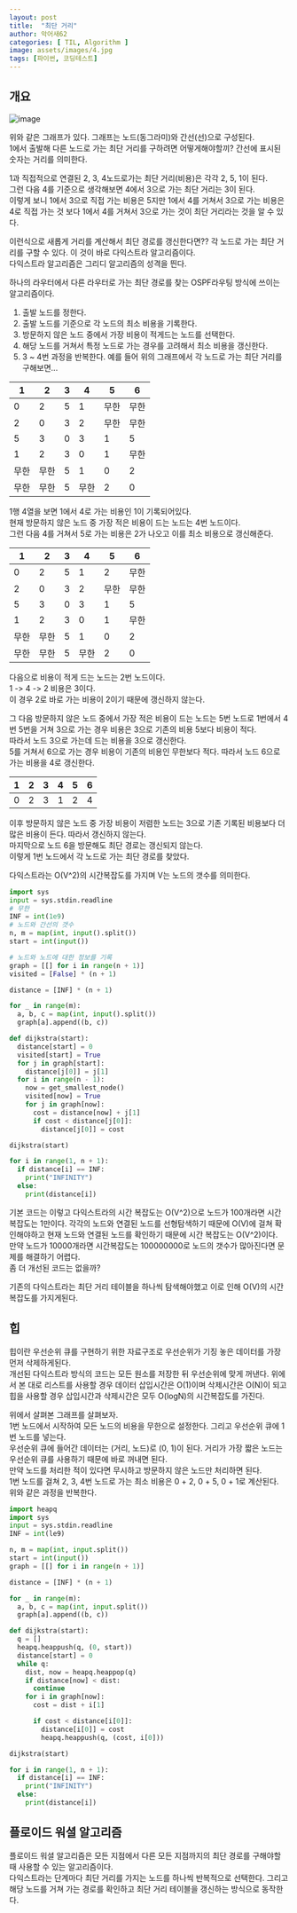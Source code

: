 ```yaml
---
layout: post
title:  "최단 거리"
author: 악어새62
categories: [ TIL, Algorithm ]
image: assets/images/4.jpg
tags: [파이썬, 코딩테스트]
---
```

## 개요

![image](https://github.com/user-attachments/assets/149b9381-0527-4647-93ed-1ac4840abd4e)

위와 같은 그래프가 있다. 그래프는 노드(동그라미)와 간선(선)으로 구성된다.  
1에서 출발해 다른 노드로 가는 최단 거리를 구하려면 어떻게해야할끼? 간선에 표시된 숫자는 거리를 의미한다.

1과 직접적으로 연결된 2, 3, 4노드로가는 최단 거리(비용)은 각각 2, 5, 1이 된다.  
그런 다음 4를 기준으로 생각해보면 4에서 3으로 가는 최단 거리는 3이 된다.  
이렇게 보니 1에서 3으로 직접 가는 비용은 5지만 1에서 4를 거쳐서 3으로 가는 비용은 4로 직접 가는 것 보다 1에서 4를 거쳐서 3으로 가는 것이 최단 거리라는 것을 알 수 있다.

이런식으로 새롭게 거리를 계산해서 최단 경로를 갱신한다면??
각 노드로 가는 최단 거리를 구할 수 있다. 이 것이 바로 다익스트라 알고리즘이다.  
다익스트라 알고리즘은 그리디 알고리즘의 성격을 띈다.  

하나의 라우터에서 다른 라우터로 가는 최단 경로를 찾는 OSPF라우팅 방식에 쓰이는 알고리즘이다.

1. 출발 노드를 정한다.
2. 출발 노드를 기준으로 각 노드의 최소 비용을 기록한다.
3. 방문하지 않은 노드 중에서 가장 비용이 적게드는 노드를 선택한다.
4. 해당 노드를 거쳐서 특정 노드로 가는 경우를 고려해서 최소 비용을 갱신한다.
5. 3 ~ 4번 과정을 반복한다.
예를 들어 위의 그래프에서 각 노드로 가는 최단 거리를 구해보면...

| 1  | 2  | 3 | 4  | 5 | 6 |
|----|----|---|----|----|----|
| 0  | 2  | 5 | 1  | 무한 | 무한 |
| 2  | 0  | 3 | 2  | 무한 | 무한 |
| 5  | 3  | 0 | 3  | 1  | 5  |
| 1  | 2  | 3 | 0  | 1  | 무한 |
| 무한 | 무한 | 5 | 1  | 0  | 2  |
| 무한 | 무한 | 5 | 무한 | 2  | 0  |

1행 4열을 보면 1에서 4로 가는 비용인 1이 기록되어있다.  
현재 방문하지 않은 노드 중 가장 적은 비용이 드는 노드는 4번 노드이다.  
그런 다음 4를 거쳐서 5로 가는 비용은 2가 나오고 이를 최소 비용으로 갱신해준다.  

| 1  | 2  | 3 | 4  | 5 | 6 |
|----|----|---|----|----|----|
| 0  | 2  | 5 | 1  | 2 | 무한 |
| 2  | 0  | 3 | 2  | 무한 | 무한 |
| 5  | 3  | 0 | 3  | 1  | 5  |
| 1  | 2  | 3 | 0  | 1  | 무한 |
| 무한 | 무한 | 5 | 1  | 0  | 2  |
| 무한 | 무한 | 5 | 무한 | 2  | 0  |

다음으로 비용이 적게 드는 노드는 2번 노드이다.  
1 -> 4 -> 2 비용은 3이다.  
이 경우 2로 바로 가는 비용이 2이기 때문에 갱신하지 않는다.

그 다음 방문하지 않은 노드 중에서 가장 적은 비용이 드는 노드는 5번 노드로 1번에서 4번 5번을 거쳐 3으로 가는 경우 비용은 3으로 기존의 비용 5보다 비용이 적다.  
따라서 노드 3으로 가는데 드는 비용을 3으로 갱신한다.  
5를 거쳐서 6으로 가는 경우 비용이 기존의 비용인 무한보다 적다. 따라서 노드 6으로 가는 비용을 4로 갱신한다.

| 1  | 2  | 3 | 4  | 5 | 6 |
|----|----|---|----|----|----|
| 0  | 2  | 3 | 1  | 2 | 4 |

이후 방문하지 않은 노드 중 가장 비용이 저렴한 노드는 3으로 기존 기록된 비용보다 더 많은 비용이 든다. 따라서 갱신하지 않는다.  
마지막으로 노드 6을 방문해도 최단 경로는 갱신되지 않는다.  
이렇게 1번 노드에서 각 노드로 가는 최단 경로를 찾았다.

다익스트라는 O(V^2)의 시간복잡도를 가지며 V는 노드의 갯수를 의미한다.
```python
import sys
input = sys.stdin.readline
# 무한
INF = int(1e9)
# 노드와 간선의 갯수
n, m = map(int, input().split())
start = int(input())

# 노드와 노드에 대한 정보를 기록
graph = [[] for i in range(n + 1)]
visited = [False] * (n + 1)

distance = [INF] * (n + 1)

for _ in range(m):
  a, b, c = map(int, input().split())
  graph[a].append((b, c))

def dijkstra(start):
  distance[start] = 0
  visited[start] = True
  for j in graph[start]:
    distance[j[0]] = j[1]
  for i in range(n - 1):
    now = get_smallest_node()
    visited[now] = True
    for j in graph[now]:
      cost = distance[now] + j[1]
      if cost < distance[j[0]]:
        distance[j[0]] = cost

dijkstra(start)

for i in range(1, n + 1):
  if distance[i] == INF:
    print("INFINITY")
  else:
    print(distance[i])
```

기본 코드는 이렇고 다익스트라의 시간 복잡도는 O(V^2)으로 노드가 100개라면 시간 복잡도는 1만이다. 각각의 노드와 연결된 노드를 선형탐색하기 때문에 O(V)에 걸쳐 확인해야하고 현재 노드와 연결된 노드를 확인하기 때문에 시간 복잡도는 O(V^2)이다.  
만약 노드가 10000개라면 시간복잡도는 100000000로 노드의 갯수가 많아진다면 문제를 해결하기 어렵다.  
좀 더 개선된 코드는 없을까?

기존의 다익스트라는 최단 거리 테이블을 하나씩 탐색해야했고 이로 인해 O(V)의 시간복잡도를 가지게된다.  

## 힙

힙이란 우선순위 큐를 구현하기 위한 자료구조로 우선순위가 기징 놓은 데이터를 가장 먼저 삭제하게된다.  
개선된 다익스트라 방식의 코드는 모든 원소를 저장한 뒤 우선순위에 맞게 꺼낸다. 위에서 본 대로 리스트를 사용할 경우 데이터 삽입시간은 O(1)이며 삭제시간은 O(N)이 되고 힙을 사용할 경우 삽입시간과 삭제시간은 모두 O(logN)의 시간복잡도를 가진다.

위에서 살펴본 그래프를 살펴보자.  
1번 노드에서 시작하여 모든 노드의 비용을 무한으로 설정한다. 그리고 우선순위 큐에 1번 노드를 넣는다.  
우선순위 큐에 들어간 데이터는 (거리, 노드)로 (0, 1)이 된다.  거리가 가장 짧은 노드는 우선순위 큐를 사용하기 때문에 바로 꺼내면 된다.  
만약 노드를 처리한 적이 있다면 무시하고 방문하지 않은 노드만 처리하면 된다.  
1번 노드를 걸쳐 2, 3, 4번 노드로 가는 최소 비용은 0 + 2, 0 + 5, 0 + 1로 계산된다.  
위와 같은 과정을 반복한다.  

```python
import heapq
import sys
input = sys.stdin.readline
INF = int(le9)

n, m = map(int, input.split())
start = int(input())
graph = [[] for i in range(n + 1)]

distance = [INF] * (n + 1)

for _ in range(m):
  a, b, c = map(int, input.split())
  graph[a].append((b, c))

def dijkstra(start):
  q = []
  heapq.heappush(q, (0, start))
  distance[start] = 0
  while q:
    dist, now = heapq.heappop(q)
    if distance[now] < dist:
      continue
    for i in graph[now]:
      cost = dist + i[1]

      if cost < distance[i[0]]:
        distance[i[0]] = cost
        heapq.heappush(q, (cost, i[0]))

dijkstra(start)

for i in range(1, n + 1):
  if distance[i] == INF:
    print("INFINITY")
  else:
    print(distance[i])
```

## 플로이드 워셜 알고리즘

플로이드 워셜 알고리즘은 모든 지점에서 다른 모든 지점까지의 최단 경로를 구해야할 때 사용할 수 있는 알고리즘이다.  
다익스트라는 단계마다 최단 거리를 가지는 노드를 하나씩 반복적으로 선택한다. 그리고 해당 노드를 거쳐 가는 경로를 확인하고 최단 거리 테이블을 갱신하는 방식으로 동작한다.

